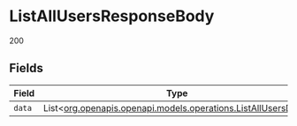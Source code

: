 # ListAllUsersResponseBody

200


## Fields

| Field                                                                                                        | Type                                                                                                         | Required                                                                                                     | Description                                                                                                  |
| ------------------------------------------------------------------------------------------------------------ | ------------------------------------------------------------------------------------------------------------ | ------------------------------------------------------------------------------------------------------------ | ------------------------------------------------------------------------------------------------------------ |
| `data`                                                                                                       | List<[org.openapis.openapi.models.operations.ListAllUsersData](../../models/operations/ListAllUsersData.md)> | :heavy_minus_sign:                                                                                           | N/A                                                                                                          |